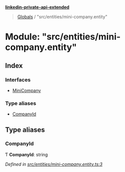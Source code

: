 **[linkedin-private-api-extended](../README.md)**

> [Globals](../globals.md) / "src/entities/mini-company.entity"

# Module: "src/entities/mini-company.entity"

## Index

### Interfaces

* [MiniCompany](../interfaces/_src_entities_mini_company_entity_.minicompany.md)

### Type aliases

* [CompanyId](_src_entities_mini_company_entity_.md#companyid)

## Type aliases

### CompanyId

Ƭ  **CompanyId**: string

*Defined in [src/entities/mini-company.entity.ts:3](https://github.com/khanhtranngoccva/linkedin-private-api/blob/86b0130/src/entities/mini-company.entity.ts#L3)*
